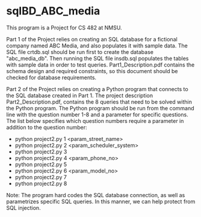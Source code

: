 # sqlBD_ABC_media
This program is a Project for CS 482 at NMSU. 

Part 1 of the Project relies on creating an SQL database for a fictional company named ABC Media, and also populates it with sample data.
The SQL file crtdb.sql should be run first to create the database "abc_media_db". Then running the SQL file insdb.sql populates the tables
with sample data in order to test queries. Part1_Description.pdf contains the schema design and required constraints, so this document should be
checked for database requirements.

Part 2 of the Project relies on creating a Python program that connects to the SQL database created in Part 1.
The project description Part2_Description.pdf, contains the 8 queries that need to be solved within the Python program.
The Python program should be run from the command line with the question number 1-8 and a parameter for specific questions.
The list below specifies which question numbers require a parameter in addition to the question number:
- python project2.py 1 <param_street_name>
- python project2.py 2 <param_scheduler_system>
- python project2.py 3
- python project2.py 4 <param_phone_no>
- python project2.py 5
- python project2.py 6 <param_model_no>
- python project2.py 7
- python project2.py 8

Note: The program hard codes the SQL database connection, as well as parametrizes specific SQL queries. In this manner, we can help protect
from SQL injection.
